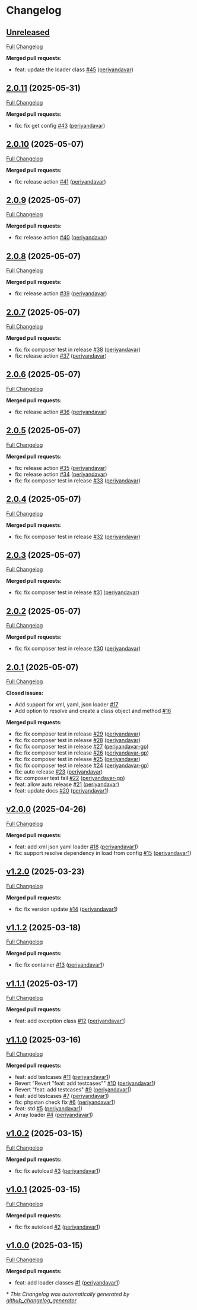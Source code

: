 # Changelog

## [Unreleased](https://github.com/periyandavar/gp_loader/tree/HEAD)

[Full Changelog](https://github.com/periyandavar/gp_loader/compare/2.0.11...HEAD)

**Merged pull requests:**

- feat: update the loader class [\#45](https://github.com/periyandavar/gp_loader/pull/45) ([periyandavar](https://github.com/periyandavar))

## [2.0.11](https://github.com/periyandavar/gp_loader/tree/2.0.11) (2025-05-31)

[Full Changelog](https://github.com/periyandavar/gp_loader/compare/2.0.10...2.0.11)

**Merged pull requests:**

- fix: fix get config [\#43](https://github.com/periyandavar/gp_loader/pull/43) ([periyandavar](https://github.com/periyandavar))

## [2.0.10](https://github.com/periyandavar/gp_loader/tree/2.0.10) (2025-05-07)

[Full Changelog](https://github.com/periyandavar/gp_loader/compare/2.0.9...2.0.10)

**Merged pull requests:**

- fix: release action [\#41](https://github.com/periyandavar/gp_loader/pull/41) ([periyandavar](https://github.com/periyandavar))

## [2.0.9](https://github.com/periyandavar/gp_loader/tree/2.0.9) (2025-05-07)

[Full Changelog](https://github.com/periyandavar/gp_loader/compare/2.0.8...2.0.9)

**Merged pull requests:**

- fix: release action [\#40](https://github.com/periyandavar/gp_loader/pull/40) ([periyandavar](https://github.com/periyandavar))

## [2.0.8](https://github.com/periyandavar/gp_loader/tree/2.0.8) (2025-05-07)

[Full Changelog](https://github.com/periyandavar/gp_loader/compare/2.0.7...2.0.8)

**Merged pull requests:**

- fix: release action [\#39](https://github.com/periyandavar/gp_loader/pull/39) ([periyandavar](https://github.com/periyandavar))

## [2.0.7](https://github.com/periyandavar/gp_loader/tree/2.0.7) (2025-05-07)

[Full Changelog](https://github.com/periyandavar/gp_loader/compare/2.0.6...2.0.7)

**Merged pull requests:**

- fix: fix composer test in release [\#38](https://github.com/periyandavar/gp_loader/pull/38) ([periyandavar](https://github.com/periyandavar))
- fix: release action [\#37](https://github.com/periyandavar/gp_loader/pull/37) ([periyandavar](https://github.com/periyandavar))

## [2.0.6](https://github.com/periyandavar/gp_loader/tree/2.0.6) (2025-05-07)

[Full Changelog](https://github.com/periyandavar/gp_loader/compare/2.0.5...2.0.6)

**Merged pull requests:**

- fix: release action [\#36](https://github.com/periyandavar/gp_loader/pull/36) ([periyandavar](https://github.com/periyandavar))

## [2.0.5](https://github.com/periyandavar/gp_loader/tree/2.0.5) (2025-05-07)

[Full Changelog](https://github.com/periyandavar/gp_loader/compare/2.0.4...2.0.5)

**Merged pull requests:**

- fix: release action [\#35](https://github.com/periyandavar/gp_loader/pull/35) ([periyandavar](https://github.com/periyandavar))
- fix: release action [\#34](https://github.com/periyandavar/gp_loader/pull/34) ([periyandavar](https://github.com/periyandavar))
- fix: fix composer test in release [\#33](https://github.com/periyandavar/gp_loader/pull/33) ([periyandavar](https://github.com/periyandavar))

## [2.0.4](https://github.com/periyandavar/gp_loader/tree/2.0.4) (2025-05-07)

[Full Changelog](https://github.com/periyandavar/gp_loader/compare/2.0.3...2.0.4)

**Merged pull requests:**

- fix: fix composer test in release [\#32](https://github.com/periyandavar/gp_loader/pull/32) ([periyandavar](https://github.com/periyandavar))

## [2.0.3](https://github.com/periyandavar/gp_loader/tree/2.0.3) (2025-05-07)

[Full Changelog](https://github.com/periyandavar/gp_loader/compare/2.0.2...2.0.3)

**Merged pull requests:**

- fix: fix composer test in release [\#31](https://github.com/periyandavar/gp_loader/pull/31) ([periyandavar](https://github.com/periyandavar))

## [2.0.2](https://github.com/periyandavar/gp_loader/tree/2.0.2) (2025-05-07)

[Full Changelog](https://github.com/periyandavar/gp_loader/compare/2.0.1...2.0.2)

**Merged pull requests:**

- fix: fix composer test in release [\#30](https://github.com/periyandavar/gp_loader/pull/30) ([periyandavar](https://github.com/periyandavar))

## [2.0.1](https://github.com/periyandavar/gp_loader/tree/2.0.1) (2025-05-07)

[Full Changelog](https://github.com/periyandavar/gp_loader/compare/v2.0.0...2.0.1)

**Closed issues:**

- Add support for xml, yaml, json loader [\#17](https://github.com/periyandavar/gp_loader/issues/17)
- Add option to resolve and create a class object and method [\#16](https://github.com/periyandavar/gp_loader/issues/16)

**Merged pull requests:**

- fix: fix composer test in release [\#29](https://github.com/periyandavar/gp_loader/pull/29) ([periyandavar](https://github.com/periyandavar))
- fix: fix composer test in release [\#28](https://github.com/periyandavar/gp_loader/pull/28) ([periyandavar](https://github.com/periyandavar))
- fix: fix composer test in release [\#27](https://github.com/periyandavar/gp_loader/pull/27) ([periyandavar-gp](https://github.com/periyandavar-gp))
- fix: fix composer test in release [\#26](https://github.com/periyandavar/gp_loader/pull/26) ([periyandavar-gp](https://github.com/periyandavar-gp))
- fix: fix composer test in release [\#25](https://github.com/periyandavar/gp_loader/pull/25) ([periyandavar](https://github.com/periyandavar))
- fix: fix composer test in release [\#24](https://github.com/periyandavar/gp_loader/pull/24) ([periyandavar-gp](https://github.com/periyandavar-gp))
- fix: auto release [\#23](https://github.com/periyandavar/gp_loader/pull/23) ([periyandavar](https://github.com/periyandavar))
- fix: composer test fail [\#22](https://github.com/periyandavar/gp_loader/pull/22) ([periyandavar-gp](https://github.com/periyandavar-gp))
- feat: allow auto release [\#21](https://github.com/periyandavar/gp_loader/pull/21) ([periyandavar](https://github.com/periyandavar))
- feat: update docs [\#20](https://github.com/periyandavar/gp_loader/pull/20) ([periyandavar1](https://github.com/periyandavar1))

## [v2.0.0](https://github.com/periyandavar/gp_loader/tree/v2.0.0) (2025-04-26)

[Full Changelog](https://github.com/periyandavar/gp_loader/compare/v1.2.0...v2.0.0)

**Merged pull requests:**

- feat: add xml json yaml loader [\#18](https://github.com/periyandavar/gp_loader/pull/18) ([periyandavar1](https://github.com/periyandavar1))
- fix: support resolve dependency in load from config [\#15](https://github.com/periyandavar/gp_loader/pull/15) ([periyandavar1](https://github.com/periyandavar1))

## [v1.2.0](https://github.com/periyandavar/gp_loader/tree/v1.2.0) (2025-03-23)

[Full Changelog](https://github.com/periyandavar/gp_loader/compare/v1.1.2...v1.2.0)

**Merged pull requests:**

- fix: fix version update [\#14](https://github.com/periyandavar/gp_loader/pull/14) ([periyandavar1](https://github.com/periyandavar1))

## [v1.1.2](https://github.com/periyandavar/gp_loader/tree/v1.1.2) (2025-03-18)

[Full Changelog](https://github.com/periyandavar/gp_loader/compare/v1.1.1...v1.1.2)

**Merged pull requests:**

- fix: fix container [\#13](https://github.com/periyandavar/gp_loader/pull/13) ([periyandavar1](https://github.com/periyandavar1))

## [v1.1.1](https://github.com/periyandavar/gp_loader/tree/v1.1.1) (2025-03-17)

[Full Changelog](https://github.com/periyandavar/gp_loader/compare/v1.1.0...v1.1.1)

**Merged pull requests:**

- feat: add exception class [\#12](https://github.com/periyandavar/gp_loader/pull/12) ([periyandavar1](https://github.com/periyandavar1))

## [v1.1.0](https://github.com/periyandavar/gp_loader/tree/v1.1.0) (2025-03-16)

[Full Changelog](https://github.com/periyandavar/gp_loader/compare/v1.0.2...v1.1.0)

**Merged pull requests:**

- feat: add testcases [\#11](https://github.com/periyandavar/gp_loader/pull/11) ([periyandavar1](https://github.com/periyandavar1))
- Revert "Revert "feat: add testcases"" [\#10](https://github.com/periyandavar/gp_loader/pull/10) ([periyandavar1](https://github.com/periyandavar1))
- Revert "feat: add testcases" [\#9](https://github.com/periyandavar/gp_loader/pull/9) ([periyandavar1](https://github.com/periyandavar1))
- feat: add testcases [\#7](https://github.com/periyandavar/gp_loader/pull/7) ([periyandavar1](https://github.com/periyandavar1))
- fix: phpstan check fix [\#6](https://github.com/periyandavar/gp_loader/pull/6) ([periyandavar1](https://github.com/periyandavar1))
- feat: std [\#5](https://github.com/periyandavar/gp_loader/pull/5) ([periyandavar1](https://github.com/periyandavar1))
- Array loader [\#4](https://github.com/periyandavar/gp_loader/pull/4) ([periyandavar1](https://github.com/periyandavar1))

## [v1.0.2](https://github.com/periyandavar/gp_loader/tree/v1.0.2) (2025-03-15)

[Full Changelog](https://github.com/periyandavar/gp_loader/compare/v1.0.1...v1.0.2)

**Merged pull requests:**

- fix: fix autoload [\#3](https://github.com/periyandavar/gp_loader/pull/3) ([periyandavar1](https://github.com/periyandavar1))

## [v1.0.1](https://github.com/periyandavar/gp_loader/tree/v1.0.1) (2025-03-15)

[Full Changelog](https://github.com/periyandavar/gp_loader/compare/v1.0.0...v1.0.1)

**Merged pull requests:**

- fix: fix autoload [\#2](https://github.com/periyandavar/gp_loader/pull/2) ([periyandavar1](https://github.com/periyandavar1))

## [v1.0.0](https://github.com/periyandavar/gp_loader/tree/v1.0.0) (2025-03-15)

[Full Changelog](https://github.com/periyandavar/gp_loader/compare/4ec73b675ddeb1ffe1e20507f0a9b1eba97c872f...v1.0.0)

**Merged pull requests:**

- feat: add loader classes [\#1](https://github.com/periyandavar/gp_loader/pull/1) ([periyandavar1](https://github.com/periyandavar1))



\* *This Changelog was automatically generated by [github_changelog_generator](https://github.com/github-changelog-generator/github-changelog-generator)*
